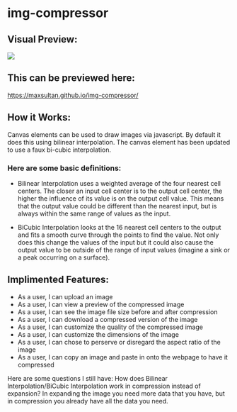 # img-compressor

## Visual Preview:

<a href="https://maxsultan.github.io/img-compressor/"><kbd><img src="https://user-images.githubusercontent.com/59545347/128049202-fdd104d8-d855-4319-baec-8beb14d7b6e7.png" /></kbd></a>

## This can be previewed here:  
https://maxsultan.github.io/img-compressor/

## How it Works:
Canvas elements can be used to draw images via javascript. By default it does this using bilinear interpolation. The canvas element has been updated to use a faux bi-cubic interpolation.  

### Here are some basic definitions: 
- Bilinear Interpolation uses a weighted average of the four nearest cell centers. The closer an input cell center is to the output cell center, the higher the influence of its value is on the output cell value. This means that the output value could be different than the nearest input, but is always within the same range of values as the input.

- BiCubic Interpolation looks at the 16 nearest cell centers to the output and fits a smooth curve through the points to find the value. Not only does this change the values of the input but it could also cause the output value to be outside of the range of input values (imagine a sink or a peak occurring on a surface).


## Implimented Features:
- As a user, I can upload an image 
- As a user, I can view a preview of the compressed image
- As a user, I can see the image file size before and after compression
- As a user, I can download a compressed version of the image
- As a user, I can customize the quality of the compressed image
- As a user, I can customize the dimensions of the image
- As a user, I can chose to perserve or disregard the aspect ratio of the image
- As a user, I can copy an image and paste in onto the webpage to have it compressed

Here are some questions I still have:
How does Bilinear Interpolation/BiCubic Interpolation work in compression instead of expansion? In expanding the image you need more data that you have, but in compression you already have all the data you need.
